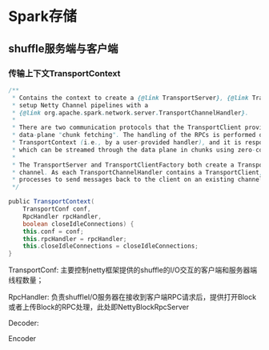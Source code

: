 # Spark存储



## shuffle服务端与客户端



### 传输上下文TransportContext

```scala
/**
 * Contains the context to create a {@link TransportServer}, {@link TransportClientFactory}, and to
 * setup Netty Channel pipelines with a
 * {@link org.apache.spark.network.server.TransportChannelHandler}.
 *
 * There are two communication protocols that the TransportClient provides, control-plane RPCs and
 * data-plane "chunk fetching". The handling of the RPCs is performed outside of the scope of the
 * TransportContext (i.e., by a user-provided handler), and it is responsible for setting up streams
 * which can be streamed through the data plane in chunks using zero-copy IO.
 *
 * The TransportServer and TransportClientFactory both create a TransportChannelHandler for each
 * channel. As each TransportChannelHandler contains a TransportClient, this enables server
 * processes to send messages back to the client on an existing channel.
 */

public TransportContext(
    TransportConf conf,
    RpcHandler rpcHandler,
    boolean closeIdleConnections) {
    this.conf = conf;
    this.rpcHandler = rpcHandler;
    this.closeIdleConnections = closeIdleConnections;
}
```

TransportConf: 主要控制netty框架提供的shuffle的I/O交互的客户端和服务器端线程数量；

RpcHandler: 负责shuffleI/O服务器在接收到客户端RPC请求后，提供打开Block或者上传Block的RPC处理，此处即NettyBlockRpcServer

Decoder:

Encoder